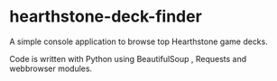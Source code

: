 # hearthstone-deck-finder
A simple console application to browse top Hearthstone game decks.

Code is written with Python using BeautifulSoup , Requests and webbrowser modules.
